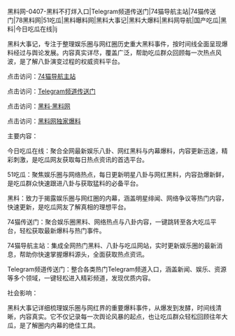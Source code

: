 #
黑料网-0407-黑料不打烊入口|Telegram频道传送门|74猫导航主站|74猫传送门|78黑料网|51吃瓜|黑料曝料网|黑料大事记|黑料大爆料|黑料网导航|国产吃瓜|黑料|今日吃瓜在线|lj

黑料大事记，专注于整理娱乐圈与网红圈历史重大黑料事件，按时间线全面呈现爆料经过与舆论发展。内容真实详尽，覆盖广泛，帮助吃瓜群众回顾每一次热点风波，是了解八卦演变过程的权威资料平台。


点击访问：<a href="https://74mao.com/">74猫导航主站</a>

点击访问：<a href="https://74mao.com/">Telegram频道传送门</a>

点击访问：<a href="https://fge-7ja.pages.dev/">黑料·黑料网</a>

点击访问：<a href="https://sdfsh.pages.dev/">黑料网独家爆料</a>


主要内容：

今日吃瓜在线：聚合全网最新娱乐八卦、网红黑料与内幕爆料，内容更新迅速，精彩刺激，是吃瓜网友获取每日热点资讯的首选平台。

51吃瓜：聚焦娱乐圈与网络热点，每日更新明星八卦与网红黑料，内容劲爆新鲜，是吃瓜群众快速跟进八卦与获取猛料的必备平台。

黑料：致力于揭露娱乐圈与网红圈的内幕，涵盖明星绯闻、网络争议等热门内容，快速更新，是吃瓜网友了解真相的理想平台。

74猫传送门：聚合娱乐圈黑料、网络热点与八卦内容，一键跳转至各大吃瓜平台，轻松获取最新爆料与热门事件。

74猫导航主站：集成全网热门黑料、八卦与吃瓜网站，实时更新娱乐圈的最新消息，帮助你快速掌握爆料源头，全面获取热点资讯。

Telegram频道传送门：整合各类热门Telegram频道入口，涵盖新闻、娱乐、资源等多个领域，一键轻松进入精彩频道，发现优质内容。

社会影响：

黑料大事记详细梳理娱乐圈与网红界的重要爆料事件，从爆发到发酵，时间线清晰，内容真实。它不仅记录每一次舆论风暴的起点，也让吃瓜群众轻松回顾往年大瓜，是了解圈内内幕的绝佳工具。

<span style="display:none;">[Canonical link](https://github.com/237858/54685 ）</span>

